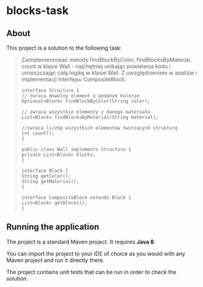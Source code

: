 # blocks-task

## About

This project is a solution to the following task:

> Zaimplementować metody findBlockByColor, findBlocksByMaterial, count w klasie Wall - najchętniej unikając powielania
> kodu i umieszczając całą logikę w klasie Wall. Z uwzględnieniem w analizie i implementacji interfejsu CompositeBlock.
>```
>interface Structure {
>// zwraca dowolny element o podanym kolorze
>Optional<Block> findBlockByColor(String color);
>
>// zwraca wszystkie elementy z danego materiału
>List<Block> findBlocksByMaterial(String material);
>
>//zwraca liczbę wszystkich elementów tworzących strukturę
>int count();
>}
>
>public class Wall implements Structure {
>private List<Block> blocks;
>}
>
>interface Block {
>String getColor();
>String getMaterial();
>}
>
>interface CompositeBlock extends Block {
>List<Block> getBlocks();
>}
>```

## Running the application

The project is a standard Maven project. It requires **Java 8**.

You can import the project to your IDE of choice as you would with any
Maven project and run it directly there.

The project contains unit tests that can be run in order to check the solution.
